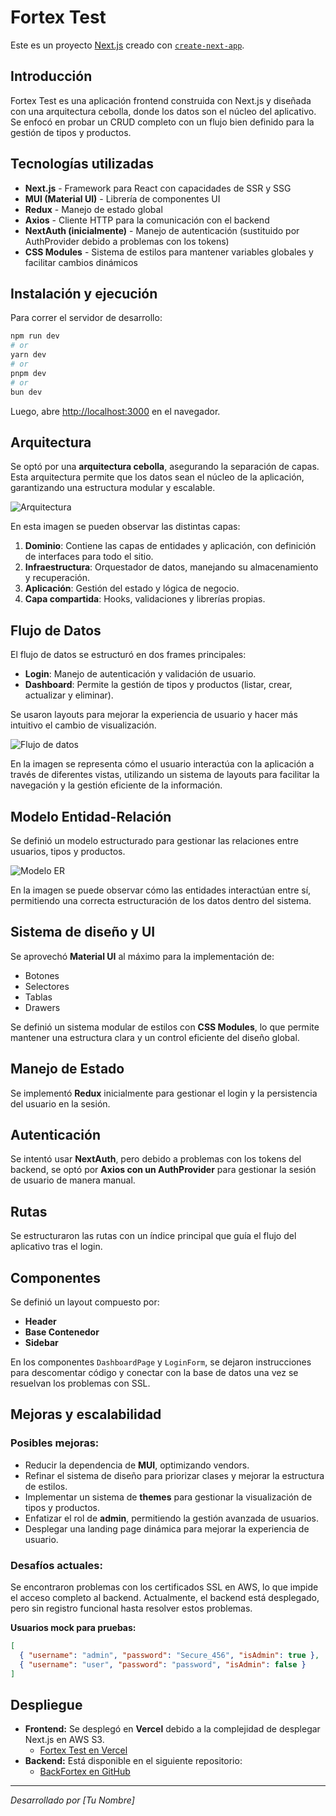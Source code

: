 # Fortex Test

Este es un proyecto [Next.js](https://nextjs.org) creado con [`create-next-app`](https://nextjs.org/docs/app/api-reference/cli/create-next-app).

## Introducción

Fortex Test es una aplicación frontend construida con Next.js y diseñada con una arquitectura cebolla, donde los datos son el núcleo del aplicativo. Se enfocó en probar un CRUD completo con un flujo bien definido para la gestión de tipos y productos.

## Tecnologías utilizadas

- **Next.js** - Framework para React con capacidades de SSR y SSG
- **MUI (Material UI)** - Librería de componentes UI
- **Redux** - Manejo de estado global
- **Axios** - Cliente HTTP para la comunicación con el backend
- **NextAuth (inicialmente)** - Manejo de autenticación (sustituido por AuthProvider debido a problemas con los tokens)
- **CSS Modules** - Sistema de estilos para mantener variables globales y facilitar cambios dinámicos

## Instalación y ejecución

Para correr el servidor de desarrollo:

```bash
npm run dev
# or
yarn dev
# or
pnpm dev
# or
bun dev
```

Luego, abre [http://localhost:3000](http://localhost:3000) en el navegador.

## Arquitectura

Se optó por una **arquitectura cebolla**, asegurando la separación de capas. Esta arquitectura permite que los datos sean el núcleo de la aplicación, garantizando una estructura modular y escalable.

![Arquitectura](https://github.com/Dwan13/fortexTest/blob/main/Arquitectura.drawio.png)

En esta imagen se pueden observar las distintas capas:
1. **Dominio**: Contiene las capas de entidades y aplicación, con definición de interfaces para todo el sitio.
2. **Infraestructura**: Orquestador de datos, manejando su almacenamiento y recuperación.
3. **Aplicación**: Gestión del estado y lógica de negocio.
4. **Capa compartida**: Hooks, validaciones y librerías propias.

## Flujo de Datos

El flujo de datos se estructuró en dos frames principales:
- **Login**: Manejo de autenticación y validación de usuario.
- **Dashboard**: Permite la gestión de tipos y productos (listar, crear, actualizar y eliminar).

Se usaron layouts para mejorar la experiencia de usuario y hacer más intuitivo el cambio de visualización.

![Flujo de datos](https://github.com/Dwan13/fortexTest/blob/main/Flujo.drawio.png)

En la imagen se representa cómo el usuario interactúa con la aplicación a través de diferentes vistas, utilizando un sistema de layouts para facilitar la navegación y la gestión eficiente de la información.

## Modelo Entidad-Relación

Se definió un modelo estructurado para gestionar las relaciones entre usuarios, tipos y productos.

![Modelo ER](https://github.com/Dwan13/fortexTest/blob/main/ER.png)

En la imagen se puede observar cómo las entidades interactúan entre sí, permitiendo una correcta estructuración de los datos dentro del sistema.

## Sistema de diseño y UI

Se aprovechó **Material UI** al máximo para la implementación de:
- Botones
- Selectores
- Tablas
- Drawers

Se definió un sistema modular de estilos con **CSS Modules**, lo que permite mantener una estructura clara y un control eficiente del diseño global.

## Manejo de Estado

Se implementó **Redux** inicialmente para gestionar el login y la persistencia del usuario en la sesión.

## Autenticación

Se intentó usar **NextAuth**, pero debido a problemas con los tokens del backend, se optó por **Axios con un AuthProvider** para gestionar la sesión de usuario de manera manual.

## Rutas

Se estructuraron las rutas con un índice principal que guía el flujo del aplicativo tras el login.

## Componentes

Se definió un layout compuesto por:
- **Header**
- **Base Contenedor**
- **Sidebar**

En los componentes `DashboardPage` y `LoginForm`, se dejaron instrucciones para descomentar código y conectar con la base de datos una vez se resuelvan los problemas con SSL.

## Mejoras y escalabilidad

### Posibles mejoras:
- Reducir la dependencia de **MUI**, optimizando vendors.
- Refinar el sistema de diseño para priorizar clases y mejorar la estructura de estilos.
- Implementar un sistema de **themes** para gestionar la visualización de tipos y productos.
- Enfatizar el rol de **admin**, permitiendo la gestión avanzada de usuarios.
- Desplegar una landing page dinámica para mejorar la experiencia de usuario.

### Desafíos actuales:
Se encontraron problemas con los certificados SSL en AWS, lo que impide el acceso completo al backend. Actualmente, el backend está desplegado, pero sin registro funcional hasta resolver estos problemas.

**Usuarios mock para pruebas:**
```json
[
  { "username": "admin", "password": "Secure_456", "isAdmin": true },
  { "username": "user", "password": "password", "isAdmin": false }
]
```

## Despliegue

- **Frontend:** Se desplegó en **Vercel** debido a la complejidad de desplegar Next.js en AWS S3.
  - [Fortex Test en Vercel](https://fortex-test.vercel.app/)
- **Backend:** Está disponible en el siguiente repositorio:
  - [BackFortex en GitHub](https://github.com/Dwan13/backFortex/blob/main/README.md)

---

_Desarrollado por [Tu Nombre]_


